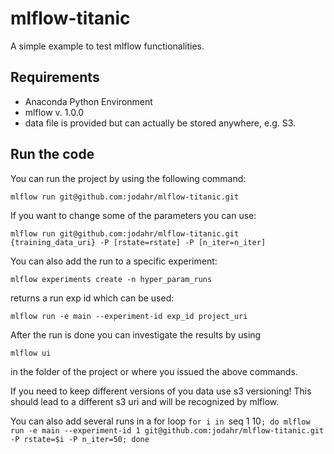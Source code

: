 # mlflow-titanic
A simple example to test mlflow functionalities.

## Requirements
- Anaconda Python Environment
- mlflow v. 1.0.0
- data file is provided but can actually be stored anywhere, e.g. S3.

## Run the code
You can run the project by using the following command:

`mlflow run git@github.com:jodahr/mlflow-titanic.git`

If you want to change some of the parameters you can use:

`mlflow run git@github.com:jodahr/mlflow-titanic.git {training_data_uri} -P [rstate=rstate] -P [n_iter=n_iter]`

You can also add the run to a specific experiment:

`mlflow experiments create -n hyper_param_runs`

returns a run exp id which can be used:

`mlflow run -e main --experiment-id exp_id project_uri`

After the run is done you can investigate the results by using

`mlflow ui`

in the folder of the project or where you issued the above commands.

If you need to keep different versions of you data use s3 versioning! This should lead to a different s3 uri
and will be recognized by mlflow.

You can also add several runs in a for loop
`for i in `seq 1 10`; do mlflow run -e main --experiment-id 1 git@github.com:jodahr/mlflow-titanic.git -P rstate=$i -P n_iter=50; done`